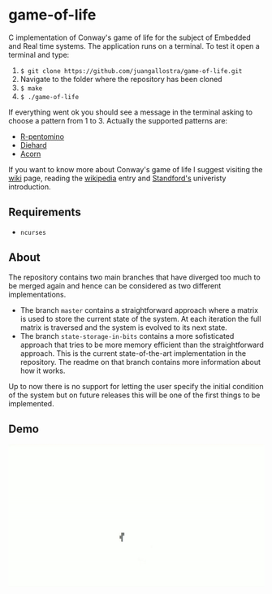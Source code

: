 # game-of-life
C implementation of Conway's game of life for the subject of Embedded and Real time systems. The application runs on a terminal.
To test it open a terminal and type:
1. ```$ git clone https://github.com/juangallostra/game-of-life.git```
2. Navigate to the folder where the repository has been cloned
3. ```$ make```
4. ```$ ./game-of-life```

If everything went ok you should see a message in the terminal asking to choose a pattern from 1 to 3. Actually the supported patterns are:
* [R-pentomino](http://www.conwaylife.com/wiki/R-pentomino)
* [Diehard](http://www.conwaylife.com/wiki/Diehard)
* [Acorn](http://www.conwaylife.com/w/index.php?title=Acorn)

If you want to know more about Conway's game of life I suggest visiting the [wiki](http://www.conwaylife.com/wiki/Main_Page) page, reading the [wikipedia](https://en.wikipedia.org/wiki/Conway%27s_Game_of_Life) entry and [Standford's](http://web.stanford.edu/~cdebs/GameOfLife/)
univeristy introduction.

## Requirements
* ```ncurses```

## About
The repository contains two main branches that have diverged too much to be merged again and hence can be considered as two different implementations.
* The branch ```master``` contains a straightforward approach where a matrix is used to store the current state of the system. At each iteration the full matrix is traversed and the system is evolved to its next state. 
* The branch ```state-storage-in-bits``` contains a more sofisticated approach that tries to be more memory efficient than the straightforward approach. This is the current state-of-the-art implementation in the repository. The readme on that branch contains more information about how it works.

Up to now there is no support for letting the user specify the initial condition of the system but on future releases this will be one of the first things to be implemented.

## Demo
![Demo](/img/game-of-life.gif)
